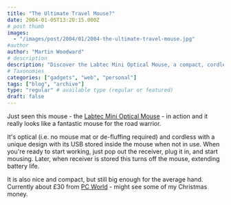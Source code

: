 ```yaml
---
title: "The Ultimate Travel Mouse?"
date: 2004-01-05T13:20:15.000Z
# post thumb
images:
  - "/images/post/2004/01/2004-the-ultimate-travel-mouse.jpg"
#author
author: "Martin Woodward"
# description
description: "Discover the Labtec Mini Optical Mouse, a compact, cordless travel companion with a unique design that optimises convenience and battery life."
# Taxonomies
categories: ["gadgets", "web", "personal"]
tags: ["blog", "archive"]
type: "regular" # available type (regular or featured)
draft: false
---
```


Just seen this mouse - the [Labtec Mini Optical Mouse](http://www.pcworld.co.uk/product.php?sku=930715) - in action and it really looks like a fantastic mouse for the road warrior.

It's optical (i.e. no mouse mat or de-fluffing required) and cordless with a unique design with its USB stored inside the mouse when not in use. When you're ready to start working, just pop out the receiver, plug it in, and start mousing. Later, when receiver is stored this turns off the mouse, extending battery life.

It is also nice and compact, but still big enough for the average hand. Currently about £30 from [PC World](http://www.pcworld.co.uk/product.php?sku=930715) - might see some of my Christmas money.
